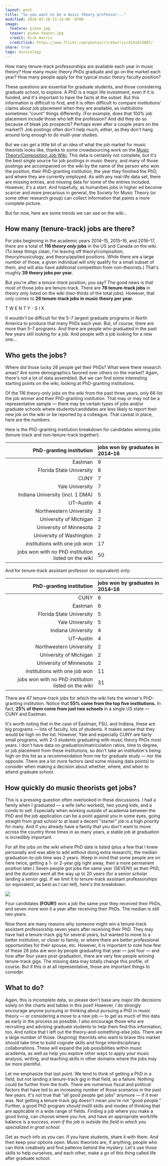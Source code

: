 ```yaml
---
layout: post
title: "So you want to be a music theory professor..."
modified: 2016-03-18 13:14:00 -0700
image:
  feature: piano.jpg
  teaser: piano-teaser.jpg
  credit: Rick Harris
  creditlink: https://www.flickr.com/photos/rickharris/4141633807/
share: true
tags: musicology
---
```


How many tenure-track professorships are available each year in music theory? How many music theory PhDs graduate and go on the market each year? How many people apply for the typical music theory faculty position?

These questions are essential for graduate students, and those considering graduate school, to explore. A PhD is a major life investment, even if it is funded, and it's important to have the facts at the outset. But this information is difficult to find, and it is often difficult to compare institutions' claims about job placement when they are available, as institutions sometimes "count" things differently. (For example, does that 100% job placement include those who left the profession? And did they do so because of bleak job prospects? Perhaps even after a couple years on the market?) Job postings often don't help much, either, as they don't hang around long enough to do multi-year studies.

But we can get a little bit of an idea of what the job market for music theorists looks like, thanks to some crowdsourcing work on the [Music Theory/Composition Job Wiki.](http://academicjobs.wikia.com/wiki/Music_Theory/Composition_2016-17) This data is certainly not complete, but it's the best *single* source for job postings in music theory, and many of those postings are accompanied on the wiki by the name of the person who won the position, their PhD-granting institution, the year they finished the PhD, and where they are currently employed. As with any real-life data set, there are missing entries, and missing data for some of the entries included. However, it's a start. And hopefully, as humanities jobs in higher ed become scarcer and more precarious in general, the Society for Music Theory (or some other research group) can collect information that paints a more complete picture.

But for now, here are some trends we can see on the wiki...


## How many (tenure-track) jobs are there? ##

For jobs beginning in the academic years 2014–15, 2015–16, and 2016–17, there are a total of **116 *theory only* jobs** in the US and Canada on the wiki. (To keep things clean, I'm leaving off theory/composition, theory/musicology, and theory/applied positions. While there are a large number of those, a given individual will only qualify for a small subset of them, and will also have additional competition from non-theorists.) That's roughly **39 theory jobs per year.**

But you're after a *tenure-track* position, you say? The good news is that most of those jobs are tenure-track. There are **78 tenure-track jobs** in theory only listed on the wiki (two-thirds of the total jobs). However, that only comes to **26 tenure-track jobs in music theory per year.**

T W E N T Y - S I X

It wouldn't be difficult for the 5–7 largest graduate programs in North America to produce that many PhDs each year. But, of course, there are more than 5–7 programs. And there are people who graduated in the past few years still looking for a job. And people with a job looking for a new one...


## Who gets the jobs?

Where did those lucky 26 people get their PhDs? What were there research areas? Are some demographics favored over others on the market? Again, there's not a lot of data assembled. But we can find some interesting starting points on the wiki, looking at PhD-granting institutions.

Of the 116 theory-only jobs on the wiki from the past three years, only 66 list the job winner and their PhD-granting institution. That may or may not be a representative sample — there may be certain types of jobs and/or graduate schools where students/candidates are less likely to report their new job on the wiki or be reported by a colleague. That caveat in place, here are the numbers.

Here is the PhD-granting institution breakdown for candidates winning jobs (tenure-track and non-tenure-track together):

| PhD-granting institution | jobs won by graduates in 2014–16 |
| ---: | :--- |
| Eastman | 9 |
| Florida State University | 8 |
| CUNY | 7 |
| Yale University | 7 |
| Indiana University (incl. 1 DMA) | 5 |
| UT–Austin | 4 |
| Northwestern University | 3 |
| University of Michigan | 2 |
| University of Minnesota | 2 |
| University of Washington | 2 |
| institutions with one job won | 17 |
| jobs won with no PhD institution listed on the wiki | 50 |

And for tenure-track assistant professor (or equivalent) only:

| PhD-granting institution | jobs won by graduates in 2014–16 |
| ---: | :--- |
| CUNY | 6 |
| Eastman | 6 |
| Florida State University | 5 |
| Yale University | 5 |
| Indiana University | 4 |
| UT–Austin | 4 |
| Northwestern University | 2 |
| University of Michigan | 2 |
| University of Minnesota | 2 |
| institutions with one job won | 11 |
| jobs won with no PhD institution listed on the wiki | 31 |

There are 47 tenure-track jobs for which the wiki lists the winner's PhD-granting institution. Notice that **55% come from the top five institutions.** In fact, **25% of them come from just two schools** in a single US state — CUNY and Eastman.

It's worth noting that in the case of Eastman, FSU, and Indiana, these are big programs — lots of faculty, lots of students. It makes sense that they would be high on the list. However, Yale and especially CUNY are fairly small programs, with 2–3 students graduating with music theory PhDs most years. I don't have data on graduation/matriculation ratios, time to degree, or job placement from these institutions, so don't take an institution's being high on this list as a recommendation from me for graduate study — nor the opposite. There are a lot more factors (and some missing data points) to consider when making a decision about whether, where, and when to attend graduate school.


## How quickly do music theorists get jobs?

This is a pressing question often overlooked in these discussions. I had a family when I graduated — a wife (who worked), two young kids, and a condo to sell. Especially when working outside of academia between the PhD and the job application can be a point against you in some eyes, going straight from grad school to at least a decent "starter" job is a high priority for many. And if you already have a family that you don't want to move across the country three times in as many years, a stable job at graduation is incredibly important.

For all the jobs on the wiki where PhD date is listed (plus a few that I knew personally and was able to add without doing extra research), the median graduation-to-job time was 2 years. (Keep in mind that some people are on here twice, getting a 1- or 2-year gig right away, then a more permanent position later.) Seven people got jobs the same year (SEVEN!) as their PhD, and the duration went all the way up to 20 years (for a senior scholar landing a senior gig). If we limit it to tenure-track assistant professorships (or equivalent, as best as I can tell), here's the breakdown:

![](/media/phdtojob.png)

Four candidates **(FOUR!)** won a job the same year they received their PhDs, and seven more won it a year after receiving their PhDs. The median is still two years.

Now there are many reasons why someone might win a tenure-track assistant professorship seven years after receiving their PhD. They may have had a tenure-track gig for several years, but wanted to move to a better institution, or closer to family, or where there are better professional opportunities for their spouse, etc. However, it is important to note how few of these 28 jobs are won by people graduating that year — just four — and how after four years post-graduation, there are very few people winning tenure-track gigs. The missing data may totally change this profile, of course. But if this is at all representative, those are important things to consider.


## What to do?

Again, this is incomplete data, so please don't base any major life decisions solely on the charts and tables in this post! However, I do strongly encourage anyone pursuing or thinking about pursuing a PhD in music theory — or considering a move to a new job — to get as much of this data as early in the process as possible. I also encourage those who are recruiting and advising graduate students to help them find this information, too. And notice that I left out the theory-and-something-else jobs. There are a large number of those. (Aspiring) theorists who want to brave this market should take time to build cognate skills and forge interdisciplinary collaborations. These will expand the job possibilities within music academia, as well as help you explore other ways to apply your music analysis, writing, and teaching skills in other domains where the jobs may be more plentiful.

Let me emphasize that last point. We tend to think of getting a PhD in a field, but not landing a tenure-track gig in that field, as a failure. Nothing could be further from the truth. There are numerous fiscal and political factors that have led to an increasing number of those scenarios in the past few years. It's not true that "all good people get jobs" anymore — if it ever was. Not getting a tenure-track gig doesn't mean you're not "good people." Further, a good PhD program *should* instill skills and modes of thinking that are applicable in a wide range of fields. Finding a job where you make a good living, can choose where you live, and have an appropriate work/life balance is a success, *even if the job is outside the field in which you specialized in grad school.*

Get as much info as you can. If you have students, share it with them. And then keep your options open. Music theorists are, if anything, people who can think creatively and find patterns behind the mystery. Let's use those skills to help ourselves, and each other, make a go of this thing called life after graduate school.
